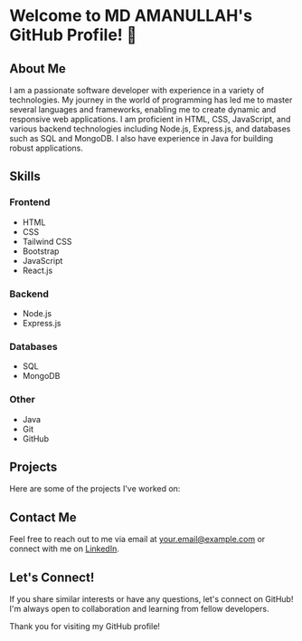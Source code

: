 # Welcome to MD AMANULLAH's GitHub Profile! 👋

## About Me
I am a passionate software developer with experience in a variety of technologies. My journey in the world of programming has led me to master several languages and frameworks, enabling me to create dynamic and responsive web applications. I am proficient in HTML, CSS, JavaScript, and various backend technologies including Node.js, Express.js, and databases such as SQL and MongoDB. I also have experience in Java for building robust applications.

## Skills

### Frontend
- HTML
- CSS
- Tailwind CSS
- Bootstrap
- JavaScript
- React.js

### Backend
- Node.js
- Express.js

### Databases
- SQL
- MongoDB

### Other
- Java
- Git
- GitHub

## Projects
Here are some of the projects I've worked on:
## Contact Me
Feel free to reach out to me via email at [your.email@example.com](mailto:your.email@example.com) or connect with me on [LinkedIn](https://www.linkedin.com/in/your-linkedin-profile).

## Let's Connect!
If you share similar interests or have any questions, let's connect on GitHub! I'm always open to collaboration and learning from fellow developers.

Thank you for visiting my GitHub profile!
